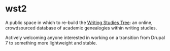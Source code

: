 # wst2
A public space in which to re-build the [Writing Studies Tree](https://writingstudiestree.org): an online, crowdsourced database of academic genealogies within writing studies.

Actively welcoming anyone interested in working on a transition from Drupal 7 to something more lightweight and stable.
